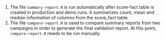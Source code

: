1. The file `summary-report.R` is run automatically after score-fact table is created in production and 
   demo runs. It summarizes count, mean and median information of columns from the score_fact table.
2. The file `compare-report.R` is used to compare summary reports from two campaigns in order to generate 
   the final validation report. At this point, `compare-report.R` needs to be run manually.